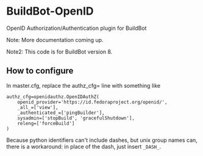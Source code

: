 # BuildBot-OpenID
OpenID Authorization/Authentication plugin for BuildBot

Note: More documentation coming up.

Note2: This code is for BuildBot version 8.


## How to configure
In master.cfg, replace the authz_cfg= line with something like

```
authz_cfg=openidauthz.OpenIDAuthZ(
    openid_provider='https://id.fedoraproject.org/openid/',
    _all_=['view'],
    _authenticated_=['pingBuilder'],
    sysadmin=['stopBuild', 'gracefulShutdown'],
    releng=['forceBuild']
)
```

Because python identifiers can't include dashes, but unix group names can,
there is a workaround: in place of the dash, just insert ```_DASH_```.
